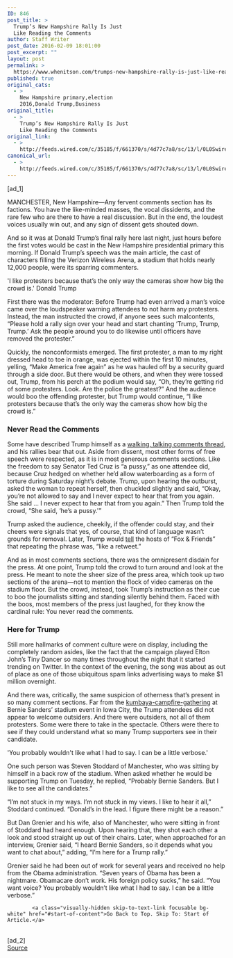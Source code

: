 ```yaml
---
ID: 846
post_title: >
  Trump’s New Hampshire Rally Is Just
  Like Reading the Comments
author: Staff Writer
post_date: 2016-02-09 18:01:00
post_excerpt: ""
layout: post
permalink: >
  https://www.whenitson.com/trumps-new-hampshire-rally-is-just-like-reading-the-comments/
published: true
original_cats:
  - >
    New Hampshire primary,election
    2016,Donald Trump,Business
original_title:
  - >
    Trump’s New Hampshire Rally Is Just
    Like Reading the Comments
original_link:
  - >
    http://feeds.wired.com/c/35185/f/661370/s/4d77c7a8/sc/13/l/0L0Swired0N0C20A160C0A20Ctrumps0Enew0Ehampshire0Erally0Eis0Ejust0Elike0Ereading0Ethe0Ecomments0C/story01.htm
canonical_url:
  - >
    http://feeds.wired.com/c/35185/f/661370/s/4d77c7a8/sc/13/l/0L0Swired0N0C20A160C0A20Ctrumps0Enew0Ehampshire0Erally0Eis0Ejust0Elike0Ereading0Ethe0Ecomments0C/story01.htm
---
```

 [ad_1]
<br><div id=""><p>MANCHESTER, New Hampshire—Any fervent comments section has its factions. You have the like-minded masses, the vocal dissidents, and the rare few who are there to have a real discussion. But in the end, the loudest voices usually win out, and any sign of dissent gets shouted down.</p>
<p>And so it was at Donald Trump’s final rally here last night, just hours before the first votes would be cast in the New Hampshire presidential primary this morning. If Donald Trump’s speech was the main article, the cast of characters filling the  Verizon Wireless Arena, a stadium that holds nearly 12,000 people, were its sparring commenters. </p>
<p data-js="fader" class="pullquote carve fader">
	'I like protesters because that’s the only way the cameras show how big the crowd is.'	<span class="attribution">Donald Trump</span>
</p>

<p>First there was the moderator: Before Trump had even arrived a man’s voice came over the loudspeaker warning attendees to not harm any protesters. Instead, the man instructed the crowd, if anyone sees such malcontents, “Please hold a rally sign over your head and start chanting ‘Trump, Trump, Trump.’ Ask the people around you to do likewise until officers have removed the protester.”</p>
<p>Quickly, the nonconformists emerged. The first protester, a man to my right dressed head to toe in orange, was ejected within the first 10 minutes, yelling, “Make America free again” as he was hauled off by a security guard through a side door. But there would be others, and when they were tossed out, Trump, from his perch at the podium would say, “Oh, they’re getting rid of some protesters. Look. Are the police the greatest?” And the audience would boo the offending protester, but Trump would continue, “I like protesters because that’s the only way the cameras show how big the crowd is.”</p>
<h3>Never Read the Comments</h3>
<p>Some have described Trump himself as a <a href="http://quietmike.org/2015/12/12/donald-trump-comments-section/" target="_blank">walking, talking comments thread</a>, and his rallies bear that out. Aside from dissent, most other forms of free speech were respected, as it is in most generous comments sections. Like the freedom to say Senator Ted Cruz is “a pussy,” as one attendee did, because Cruz hedged on whether he’d allow waterboarding as a form of torture during Saturday night’s debate. Trump, upon hearing the outburst, asked the woman to repeat herself, then chuckled slightly and said, “Okay, you’re not allowed to say and I never expect to hear that from you again. She said … I never expect to hear that from you again.” Then Trump told the crowd, “She said, ‘he’s a pussy.'” </p>



<p>Trump asked the audience, cheekily, if the offender could stay, and their cheers were signals that yes, of course, that kind of language wasn’t grounds for removal. Later, Trump would <a href="http://www.politico.com/story/2016/02/trump-p-word-ted-cruz-218990" target="_blank">tell</a> the hosts of “Fox &amp; Friends” that repeating the phrase was, “like a retweet.”</p>
<p>And as in most comments sections, there was the omnipresent disdain for the press. At one point, Trump told the crowd to turn around and look at the press. He meant to note the sheer size of the press area, which took up two sections of the arena—not to mention the flock of video cameras on the stadium floor. But the crowd, instead, took Trump’s instruction as their cue to boo the journalists sitting and standing silently behind them. Faced with the boos, most members of the press just laughed, for they know the cardinal rule: You never read the comments. </p>
<h3>Here for Trump</h3>
<p>Still more hallmarks of comment culture were on display, including the completely random asides, like the fact that the campaign played Elton John’s Tiny Dancer so many times throughout the night that it started trending on Twitter. In the context of the evening, the song was about as out of place as one of those ubiquitous spam links advertising ways to make $1 million overnight. </p>
<p>And there was, critically, the same suspicion of otherness that’s present in so many comment sections. Far from the <a href="http://www.wired.com/2016/01/saturday-night-with-bernie-politician-turned-internet-icon/" target="_blank">kumbaya-campfire-gathering</a> at Bernie Sanders’ stadium event in Iowa City, the Trump attendees did not appear to welcome outsiders. And there were outsiders, not all of them protesters. Some were there to take in the spectacle. Others were there to see if they could understand what so many Trump supporters see in their candidate. </p>
<p data-js="fader" class="pullquote carve fader">
	'You probably wouldn't like what I had to say. I can be a little verbose.'	<span class="attribution"/>
</p>

<p>One such person was Steven Stoddard of Manchester, who was sitting by himself in a back row of the stadium. When asked whether he would be supporting Trump on Tuesday, he replied, “Probably Bernie Sanders. But I like to see all the candidates.” </p>
<p>“I’m not stuck in my ways. I’m not stuck in my views. I like to hear it all,” Stoddard continued. “Donald’s in the lead. I figure there might be a reason.”</p>
<p>But Dan Grenier and his wife, also of Manchester, who were sitting in front of Stoddard had heard enough. Upon hearing that, they shot each other a look and stood straight up out of their chairs. Later, when approached for an interview, Grenier said, “I heard Bernie Sanders, so it depends what you want to chat about,” adding, “I’m here for a Trump rally.”</p>
<p>Grenier said he had been out of work for several years and received no help from the Obama administration. “Seven years of Obama has been a nightmare. Obamacare don’t work. His foreign policy sucks,” he said. “You want voice? You probably wouldn’t like what I had to say. I can be a little verbose.”</p>

			<a class="visually-hidden skip-to-text-link focusable bg-white" href="#start-of-content">Go Back to Top. Skip To: Start of Article.</a>

			
</div>
<br>[ad_2]
<br><a href="http://feeds.wired.com/c/35185/f/661370/s/4d77c7a8/sc/13/l/0L0Swired0N0C20A160C0A20Ctrumps0Enew0Ehampshire0Erally0Eis0Ejust0Elike0Ereading0Ethe0Ecomments0C/story01.htm">Source </a>